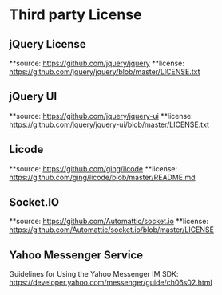 # Third party License

## jQuery License

**source: https://github.com/jquery/jquery
**license: https://github.com/jquery/jquery/blob/master/LICENSE.txt

## jQuery UI

**source: https://github.com/jquery/jquery-ui
**license: https://github.com/jquery/jquery-ui/blob/master/LICENSE.txt

## Licode

**source: https://github.com/ging/licode
**license: https://github.com/ging/licode/blob/master/README.md

## Socket.IO

**source: https://github.com/Automattic/socket.io
**license: https://github.com/Automattic/socket.io/blob/master/LICENSE

## Yahoo Messenger Service

Guidelines for Using the Yahoo Messenger IM SDK: https://developer.yahoo.com/messenger/guide/ch06s02.html
